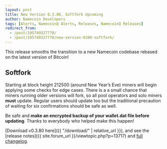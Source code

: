 ```yaml
---
layout: post
title: New Version 0.3.80, Softfork Upcoming
author: Namecoin Developers
tags: [Alerts, NamecoinQ Alerts, Releases, NamecoinQ Releases]
redirect_from:
  - /post/105749327770/
  - /post/105749327770/new-version-0380-softfork/
---
```

This release smooths the transition to a new Namecoin codebase rebased on the latest version of Bitcoin!

## Softfork

Starting at block height 212500 (around New Year’s Eve) miners will begin applying some checks for edge cases. There is a a small chance that miners running older versions will fork, so all pool operators and solo miners **must** update. Regular users should update too but the traditional precaution of waiting for six confirmations should be safe as well.

Be safe and **make an encrypted backup of your wallet.dat file before updating**. Thanks to everybody who helped make this happen!

[Download v0.3.80 here]({{ "/download/" | relative_url }}), and see the [release notes]({{ site.forum_url }}/viewtopic.php?p=13717) and [full changelog](https://github.com/namecoin/namecoin-legacy/blob/namecoinq-release/changelog.md).

